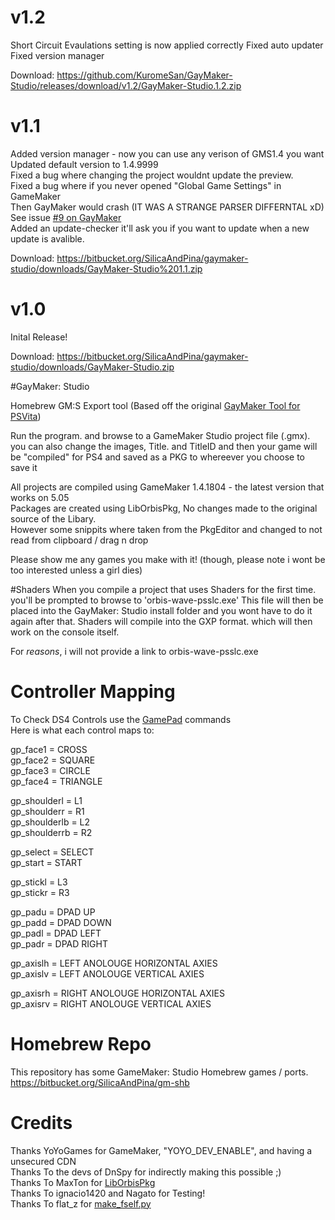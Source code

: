 # v1.2 
Short Circuit Evaulations setting is now applied correctly
Fixed auto updater
Fixed version manager

Download: https://github.com/KuromeSan/GayMaker-Studio/releases/download/v1.2/GayMaker-Studio.1.2.zip 

# v1.1    
Added version manager - now you can use any verison of GMS1.4 you want    
Updated default version to 1.4.9999   
Fixed a bug where changing the project wouldnt update the preview.   
Fixed a bug where if you never opened "Global Game Settings" in GameMaker    
Then GayMaker would crash (IT WAS A STRANGE PARSER DIFFERNTAL xD)    
See issue [#9 on GayMaker](https://bitbucket.org/SilicaAndPina/gaymaker/issues/9/global-game-settings)    
Added an update-checker it'll ask you if you want to update when a new update is avalible.          

Download: https://bitbucket.org/SilicaAndPina/gaymaker-studio/downloads/GayMaker-Studio%201.1.zip    

# v1.0
Inital Release!   

Download: https://bitbucket.org/SilicaAndPina/gaymaker-studio/downloads/GayMaker-Studio.zip     
     
#GayMaker: Studio

Homebrew GM:S Export tool (Based off the original [GayMaker Tool for PSVita](https://bitbucket.org/SilicaAndPina/gaymaker))

Run the program. and browse to a GameMaker Studio project file (.gmx).
you can also change the images, Title. and TitleID and then your game will be 
"compiled" for PS4 and saved as a PKG to whereever you choose to save it

All projects are compiled using GameMaker 1.4.1804 - the latest version that works on 5.05  
Packages are created using LibOrbisPkg, No changes made to the original source of the Libary.  
However some snippits where taken from the PkgEditor and changed to not read from clipboard / drag n drop  

Please show me any games you make with it! (though, please note i wont be too interested unless a girl dies)

#Shaders
When you compile a project that uses Shaders for the first time. you'll be prompted to browse to 'orbis-wave-psslc.exe'
This file will then be placed into the GayMaker: Studio install folder and you wont have to do it again after that.
Shaders will compile into the GXP format. which will then work on the console itself.

For *reasons*, i will not provide a link to orbis-wave-psslc.exe


# Controller Mapping 
  
To Check DS4 Controls use the [GamePad](https://docs.yoyogames.com/source/dadiospice/002_reference/mouse,%20keyboard%20and%20other%20controls/gamepad%20input/index.html) commands    
Here is what each control maps to:  

gp_face1 = CROSS  
gp_face2 = SQUARE  
gp_face3 = CIRCLE  
gp_face4 = TRIANGLE  
  
gp_shoulderl = L1  
gp_shoulderr = R1  
gp_shoulderlb = L2  
gp_shoulderrb = R2  
  
gp_select = SELECT  
gp_start = START  
  
gp_stickl = L3  
gp_stickr = R3  
  
gp_padu = DPAD UP  
gp_padd = DPAD DOWN  
gp_padl = DPAD LEFT  
gp_padr = DPAD RIGHT  
  
gp_axislh = LEFT ANOLOUGE HORIZONTAL AXIES  
gp_axislv = LEFT ANOLOUGE VERTICAL AXIES  
  
gp_axisrh = RIGHT ANOLOUGE HORIZONTAL AXIES  
gp_axisrv = RIGHT ANOLOUGE VERTICAL AXIES  

# Homebrew Repo  
This repository has some GameMaker: Studio Homebrew games / ports.   
https://bitbucket.org/SilicaAndPina/gm-shb  

# Credits  
Thanks YoYoGames for GameMaker, "YOYO_DEV_ENABLE", and having a unsecured CDN    
Thanks To the devs of DnSpy for indirectly making this possible ;)   
Thanks To MaxTon for [LibOrbisPkg](https://github.com/maxton/LibOrbisPkg)   
Thanks To ignacio1420 and Nagato for Testing!    
Thanks To flat_z for [make_fself.py](https://twitter.com/flat_z/status/954856357664100354)
